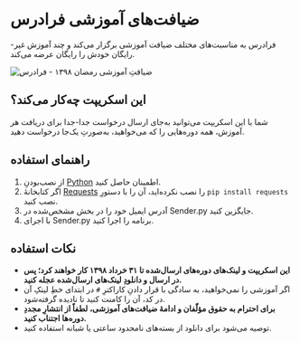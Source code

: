 # ضیافت‌های آموزشی فرادرس
فرادرس به مناسبت‌های مختلف ضیافت آموزشی برگزار می‌کند و چند آموزش غیر-رایگان خودش را رایگان عرضه می‌کند.

![ِضیافتِ آموزشیِ رمضانِ ۱۳۹۸ - فرادرس](https://user-images.githubusercontent.com/51274701/59681478-486cad00-91e9-11e9-9343-d3a89a49354a.png)

## این اسکریپت چه‌کار می‌کند؟
شما با این اسکریپت می‌توانید به‌جای ارسال درخواست جدا-جدا برای دریافت هر آموزش، همه دوره‌هایی را که می‌خواهید، به‌صورتِ یک‌جا درخواست دهید.

## راهنمای استفاده
1. از نصب‌بودنِ [Python](https://www.python.org/) اطمینان حاصل کنید.
2. اگر کتابخانۀ [Requests](http://python-requests.org/) را نصب نکرده‌اید، آن را با دستورِ `pip install requests` نصب کنید.
3. آدرس ایمیل خود را در بخش مشخص‌شده در Sender.py جایگزین کنید.
4. با اجرای Sender.py برنامه را اجرا کنید.

## نکات استفاده
* **این اسکریپت و لینک‌های دوره‌های ارسال‌شده تا ۳۱ خرداد ۱۳۹۸ کار خواهند کرد؛ پس در ارسال و دانلودِ لینک‌های ارسال‌شده عجله کنید.**
* اگر آموزشی را نمی‌خواهید، به سادگی با قرار دادنِ کاراکترِ `#` در ابتدای خطِ لینکِ آن در کد، آن را کامنت کنید تا نادیده گرفته‌شود.
* **برای احترام به حقوق مؤلّفان و ادامۀ ضیافت‌های آموزشی، لطفاً از انتشارِ مجددِ دوره‌ها اجتناب کنید.**
* توصیه می‌شود برای دانلود از بسته‌های نامحدود ساعتی یا شبانه استفاده کنید.
